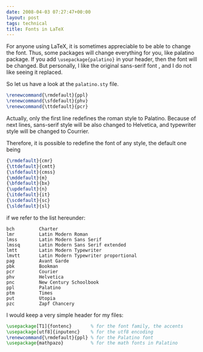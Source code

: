 ```yaml
---
date: 2008-04-03 07:27:47+00:00
layout: post
tags: technical
title: Fonts in LaTeX
---
```


For anyone using LaTeX, it is sometimes appreciable to be able to change the font. Thus, some packages will change everything for you, like palatino package. If you add `\usepackage{palatino}` in your header, then the font will be changed. But personally, I like the original sans-serif font , and I do not like seeing it replaced.

So let us have a look at the `palatino.sty` file.

```latex
\renewcommand{\rmdefault}{ppl}
\renewcommand{\sfdefault}{phv}
\renewcommand{\ttdefault}{pcr}
```

Actually, only the first line redefines the roman style to Palatino. Because of next lines, sans-serif style will be also changed to Helvetica, and typewriter style will be changed to Courrier.

Therefore, it is possible to redefine the font of any style, the default one being

```latex
{\rmdefault}{cmr}
{\ttdefault}{cmtt}
{\sfdefault}{cmss}
{\mddefault}{m}
{\bfdefault}{bx}
{\updefault}{n}
{\itdefault}{it}
{\scdefault}{sc}
{\sldefault}{sl}
```

if we refer to the list hereunder:

```
bch         Charter
lmr         Latin Modern Roman
lmss        Latin Modern Sans Serif
lmssq       Latin Modern Sans Serif extended
lmtt        Latin Modern Typewriter
lmvtt       Latin Modern Typewriter proportional
pag         Avant Garde
pbk         Bookman
pcr         Courier
phv         Helvetica
pnc         New Century Schoolbook
ppl         Palatino
ptm         Times
put         Utopia
pzc         Zapf Chancery
```

I would keep a very simple header for my files:

```latex
\usepackage[T1]{fontenc}       % for the font family, the accents
\usepackage[utf8]{inputenc}    % for the utf8 encoding
\renewcommand{\rmdefault}{ppl} % for the Palatino font
\usepackage{mathpazo}          % for the math fonts in Palatino
```
